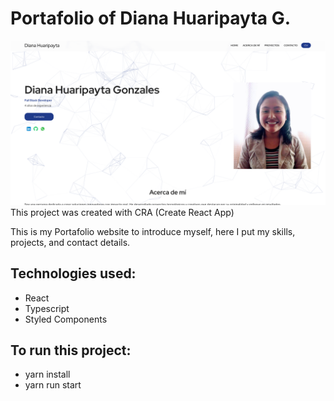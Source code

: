 # Portafolio of Diana Huaripayta G.

<img src ="https://raw.githubusercontent.com/DianaHuaripayta/Diana-Huaripayta/refs/heads/main/src/assets/imgProject_1.png" />
This project was created with CRA (Create React App)

This is my Portafolio website to introduce myself, here I put my skills, projects, and contact details.

## Technologies used:
- React
- Typescript
- Styled Components
 
## To run this project:
- yarn install
- yarn run start
